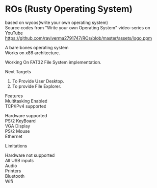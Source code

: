 # ROs (Rusty Operating System)
based on wyoos(write your own operating system)</br>
Source codes from "Write your own Operating System" video-series on YouTube</br>
https://github.com/raviverma2791747/ROs/blob/master/assets/logo.ppm

A bare bones operating system</br>
Works on x86 architecture.</br>

Working On FAT32 File System implementation.</br>
 
Next Targets</br>
1. To Provide User Desktop.</br>
2. To provide File Explorer.</br>

Features</br>
Multitasking Enabled</br>
TCP/IPv4 supported</br>

Hardware supported</br>
PS/2 KeyBoard</br>
VGA Display</br>
PS/2 Mouse</br>
Ethernet</br>

Limitations</br>

Hardware not supported</br>
All USB inputs</br>
Audio</br>
Printers</br>
Bluetooth</br>
Wifi</br>
